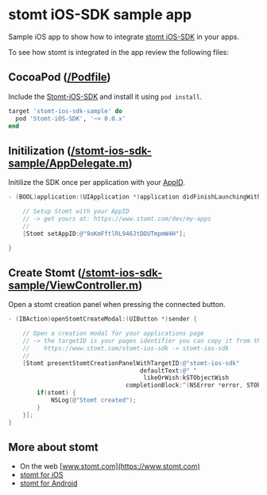# stomt iOS-SDK sample app
Sample iOS app to show how to integrate [stomt iOS-SDK](https://github.com/stomt/stomt-ios-sdk) in your apps.

To see how stomt is integrated in the app review the following files:

## CocoaPod ([/Podfile](https://github.com/stomt/stomt-ios-sdk-sample/blob/master/Podfile))
Include the [Stomt-iOS-SDK](https://github.com/stomt/stomt-ios-sdk) and install it using `pod install`.
```ruby
target 'stomt-ios-sdk-sample' do
  pod 'Stomt-iOS-SDK', '~> 0.0.x'
end
```

## Initilization ([/stomt-ios-sdk-sample/AppDelegate.m](https://github.com/stomt/stomt-ios-sdk-sample/blob/master/stomt-ios-sdk-sample/AppDelegate.m#L31))
Initilize the SDK once per application with your [AppID](https://www.stomt.com/dev/my-apps).
```Objective-C
- (BOOL)application:(UIApplication *)application didFinishLaunchingWithOptions:(NSDictionary *)launchOptions {

	// Setup Stomt with your AppID
	// -> get yours at: https://www.stomt.com/dev/my-apps
	//
	[Stomt setAppID:@"9oKmFftlRL946JtDDUTmpmW4H"];

}
```

## Create Stomt ([/stomt-ios-sdk-sample/ViewController.m](https://github.com/stomt/stomt-ios-sdk-sample/blob/master/stomt-ios-sdk-sample/ViewController.m#L46))
Open a stomt creation panel when pressing the connected button.
```Objective-C
- (IBAction)openStomtCreateModal:(UIButton *)sender {

	// Open a creation modal for your applications page
	// -> the targetID is your pages identifier you can copy it from the pages url
	//    https://www.stomt.com/stomt-ios-sdk -> stomt-ios-sdk
	//
	[Stomt presentStomtCreationPanelWithTargetID:@"stomt-ios-sdk"
									 defaultText:@" "
									  likeOrWish:kSTObjectWish
								 completionBlock:^(NSError *error, STObject *stomt) {
		if(stomt) {
			NSLog(@"Stomt created");
		}
	}];
}
```

## More about stomt

* On the web [www.stomt.com](https://www.stomt.com)
* [stomt for iOS](http://stomt.co/ios)
* [stomt for Android](http://stomt.co/android)

